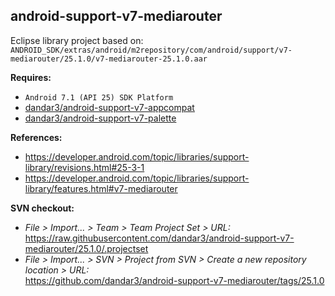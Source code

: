 ## android-support-v7-mediarouter

Eclipse library project based on:<br/>
`ANDROID_SDK/extras/android/m2repository/com/android/support/v7-mediarouter/25.1.0/v7-mediarouter-25.1.0.aar`

**Requires:**
- `Android 7.1 (API 25) SDK Platform`
- [dandar3/android-support-v7-appcompat](https://github.com/dandar3/android-support-v7-appcompat/tree/25.1.0)
- [dandar3/android-support-v7-palette](https://github.com/dandar3/android-support-v7-palette/tree/25.1.0)

**References:**
- https://developer.android.com/topic/libraries/support-library/revisions.html#25-3-1
- https://developer.android.com/topic/libraries/support-library/features.html#v7-mediarouter

**SVN checkout:**
- _File > Import... > Team > Team Project Set > URL:_<br/>
  https://raw.githubusercontent.com/dandar3/android-support-v7-mediarouter/25.1.0/.projectset
- _File > Import... > SVN > Project from SVN > Create a new repository location > URL:_<br/>
  https://github.com/dandar3/android-support-v7-mediarouter/tags/25.1.0